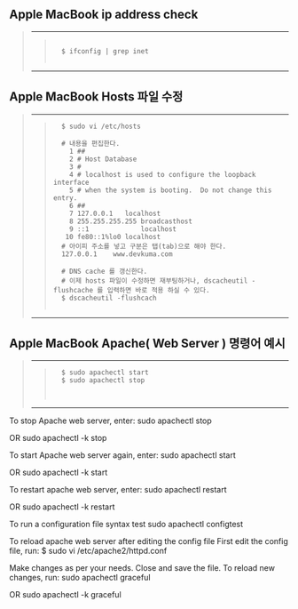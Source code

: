 ## Apple MacBook ip address check
> ---------------------------------------------------------------------------------------------
>  >
>  >```
>  >
>  >   $ ifconfig | grep inet
>  >   
>  >```
> ---------------------------------------------------------------------------------------------
>
>
>
## Apple MacBook Hosts 파일 수정
> ---------------------------------------------------------------------------------------------
>  >
>  >```
>  >   $ sudo vi /etc/hosts
>  >   
>  >   # 내용을 편집한다.
>  >     1 ##
>  >     2 # Host Database
>  >     3 #
>  >     4 # localhost is used to configure the loopback interface
>  >     5 # when the system is booting.  Do not change this entry.
>  >     6 ##
>  >     7 127.0.0.1   localhost
>  >     8 255.255.255.255 broadcasthost
>  >     9 ::1             localhost
>  >    10 fe80::1%lo0 localhost
>  >   # 아이피 주소를 넣고 구분은 탭(tab)으로 해야 한다.
>  >   127.0.0.1    www.devkuma.com
>  >   
>  >   # DNS cache 를 갱신한다.
>  >   # 이제 hosts 파일이 수정하면 재부팅하거나, dscacheutil -flushcache 를 입력하면 바로 적용 하실 수 있다.
>  >   $ dscacheutil -flushcach
>  >   
>  >```
> ---------------------------------------------------------------------------------------------
>
>
>
## Apple MacBook Apache( Web Server ) 명령어 예시
> ---------------------------------------------------------------------------------------------
>  >
>  >```
>  >   $ sudo apachectl start
>  >   $ sudo apachectl stop
>  >   
>  >   
>  >```
> ---------------------------------------------------------------------------------------------


>  >   
>  >   
>  >   
>  >   







To stop Apache web server, enter:
sudo apachectl stop

OR
sudo apachectl -k stop

To start Apache web server again, enter:
sudo apachectl start

OR
sudo apachectl -k start

To restart apache web server, enter:
sudo apachectl restart

OR
sudo apachectl -k restart

To run a configuration file syntax test
sudo apachectl configtest

To reload apache web server after editing the config file
First edit the config file, run:
$ sudo vi /etc/apache2/httpd.conf

Make changes as per your needs. Close and save the file. To reload new changes, run:
sudo apachectl graceful

OR
sudo apachectl -k graceful
